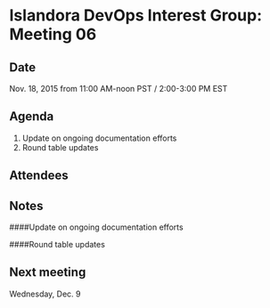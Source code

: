 # Islandora DevOps Interest Group: Meeting 06

## Date

Nov. 18, 2015 from 11:00 AM-noon PST / 2:00-3:00 PM EST

## Agenda

1. Update on ongoing documentation efforts 
2. Round table updates

## Attendees

## Notes

####Update on ongoing documentation efforts

####Round table updates

## Next meeting

Wednesday, Dec. 9 
